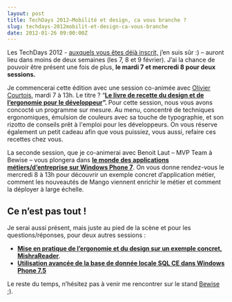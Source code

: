 ```yaml
---
layout: post
title: TechDays 2012–Mobilité et design, ca vous branche ?
slug: techdays-2012mobilit-et-design-ca-vous-branche
date: 2012-01-26 09:00:00Z
---
```


<p>Les TechDays 2012 - <a href="http://www.microsoft.com/france/mstechdays/">auxquels vous êtes déjà inscrit,</a> j’en suis sûr :) – auront lieu dans moins de deux semaines (les 7, 8 et 9 février). J’ai la chance de pouvoir être présent une fois de plus, <strong>le mardi 7 et mercredi 8 pour deux sessions.</strong></p> <p>Je commencerai cette édition avec une session co-animée avec <a href="http://www.ocourtois.fr/post/16465495703/retrouvez-moi-au-techdays-2012-et-prenez-votre-dose">Olivier Courtois</a>, mardi 7 à 13h. Le titre ? “<a href="http://www.microsoft.com/france/mstechdays/programmes/parcours.aspx#SessionID=fbd02256-8584-42d4-b650-be601c736413"><strong>Le livre de recette du design et de l’ergonomie pour le développeur</strong></a><strong>”. </strong>Pour cette session, nous vous avons concocté un programme sur mesure. Au menu, concentré de techniques ergonomiques, émulsion de couleurs avec sa touche de typographie, et son rizotto de conseils prêt à l'emploi pour les développeurs. On vous réserve également un petit cadeau afin que vous puissiez, vous aussi, refaire ces recettes chez vous.</p> <p>La seconde session, que je co-animerai avec Benoit Laut – MVP Team à Bewise – vous plongera dans <a href="http://www.microsoft.com/france/mstechdays/programmes/parcours.aspx#SessionID=8274d915-c12e-41b6-b461-4ee06ead26dd&amp;fbid=Ye0d8rQZdZW"><strong>le monde des applications métiers/d’entreprise sur Windows Phone 7</strong></a>. On vous donne rendez-vous le mercredi 8 à 13h pour découvrir un exemple concret d’application métier, comment les nouveautés de Mango viennent enrichir le métier et comment la déployer à large échelle.</p> <h2>Ce n’est pas tout !</h2> <p>Je serai aussi présent, mais juste au pied de la scène et pour les questions/réponses, pour deux autres sessions :</p> <ul> <li><strong><a href="http://www.microsoft.com/france/mstechdays/programmes/parcours.aspx#SessionID=7e5916cd-ffae-4857-ad1f-575ed7aad91e&amp;fbid=Ye0d8rQZdZW">Mise en pratique de l’ergonomie et du design sur un exemple concret, MishraReader</a></strong>. </li> <li><strong><a href="http://www.microsoft.com/france/mstechdays/programmes/parcours.aspx#SessionID=b671ba92-56e5-4dfd-a89e-b75b94483e7e">Utilisation avancée de la base de donnée locale SQL CE dans Windows Phone 7.5</a></strong></li></ul> <p>Le reste du temps, n’hésitez pas à venir me rencontrer sur le stand <a href="http://www.microsoft.com/france/mstechdays/exposition/default.aspx?tp=3&amp;partner=bcd2544f-a616-4a84-b91f-8318c95483b7#&amp;fbid=Ye0d8rQZdZW">Bewise</a> ;).</p>
